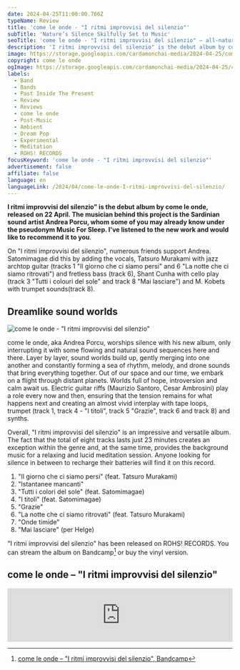 ```yaml
---
date: 2024-04-25T11:00:00.766Z
typeName: Review
title: 'come le onde - "I ritmi improvvisi del silenzio"'
subTitle: 'Nature’s Silence Skilfully Set to Music'
seoTitle: 'come le onde - "I ritmi improvvisi del silenzio" – all-natural ambient sounds'
description: 'I ritmi improvvisi del silenzio" is the debut album by come le onde, released on 22 April. The musician behind this project is the Sardinian sound artist Andrea Porcu, whom some of you may already know under the pseudonym Music For Sleep. I‘ve listened to his new work and would like to recommend it to you'
image: https://storage.googleapis.com/cardamonchai-media/2024-04-25/come-le-onde-i-ritmi-improvvisi-del-silenzio-soundsvegan-com-jpg-imagine-080808_0d1218_1024_768/640.webp
copyright: come le onde
ogImage: https://storage.googleapis.com/cardamonchai-media/2024-04-25/come-le-onde-i-ritmi-improvvisi-del-silenzio-soundsvegan-com-og-jpg-imagine-080808_0c1017_1200_628/640.webp
labels:
  - Band
  - Bands
  - Past Inside The Present
  - Review
  - Reviews
  - come le onde
  - Post-Music
  - Ambient
  - Dream Pop
  - Experimental
  - Meditation
  - ROHS! RECORDS
focusKeyword: 'come le onde - "I ritmi improvvisi del silenzio"'
advertisement: false
affiliate: false
language: en
languageLink: /2024/04/come-le-onde-I-ritmi-improvvisi-del-silenzio/
---
```


**I ritmi improvvisi del silenzio" is the debut album by come le onde, released on 22 April. The musician behind this project is the Sardinian sound artist Andrea Porcu, whom some of you may already know under the pseudonym Music For Sleep. I've listened to the new work and would like to recommend it to you**.

On "I ritmi improvvisi del silenzio", numerous friends support Andrea. Satomimagae did this by adding the vocals, Tatsuro Murakami with jazz archtop guitar (tracks 1 "Il giorno che ci siamo persi" and 6 "La notte che ci siamo ritrovati") and fretless bass (track 6), Shant Cunha with cello play (track 3 "Tutti i colouri del sole" and track 8 "Mai lasciare") and M. Kobets with trumpet sounds(track 8).

## Dreamlike sound worlds

![come le onde - "I ritmi improvvisi del silenzio"](https://storage.googleapis.com/cardamonchai-media/2024-04-25/come-le-onde-i-ritmi-improvvisi-del-silenzio-cover-soundsvegan-com-png-imagine-080808_19273c_700_700/640.webp 'come le onde - "I ritmi improvvisi del silenzio"')

come le onde, aka Andrea Porcu, worships silence with his new album, only interrupting it with some flowing and natural sound sequences here and there. Layer by layer, sound worlds build up, gently merging into one another and constantly forming a sea of rhythm, melody, and drone sounds that bring everything together. Out of our space and our time, we embark on a flight through distant planets. Worlds full of hope, introversion and calm await us. Electric guitar riffs (Maurizio Santoro, Cesar Ambrosini) play a role every now and then, ensuring that the tension remains for what happens next and creating an almost vivid interplay with tape loops, trumpet (track 1, track 4 - "I titoli", track 5 "Grazie", track 6 and track 8) and synths.

Overall, "I ritmi improvvisi del silenzio" is an impressive and versatile album. The fact that the total of eight tracks lasts just 23 minutes creates an exception within the genre and, at the same time, provides the background music for a relaxing and lucid meditation session. Anyone looking for silence in between to recharge their batteries will find it on this record.

1. "Il giorno che ci siamo persi" (feat. Tatsuro Murakami)
2. "Istantanee mancanti"
3. "Tutti i colori del sole" (feat. Satomimagae)
4. "I titoli" (feat. Satomimagae)
5. "Grazie"
6. "La notte che ci siamo ritrovati" (feat. Tatsuro Murakami)
7. "Onde timide"
8. "Mai lasciare" (per Helge)

"I ritmi improvvisi del silenzio" has been released on ROHS! RECORDS. You can stream the album on Bandcamp[^1] or buy the vinyl version.

[^1]: [come le onde – "I ritmi improvvisi del silenzio", Bandcamp](https://mforsleep.bandcamp.com/album/i-ritmi-improvvisi-del-silenzio)

## come le onde – "I ritmi improvvisi del silenzio"

<iframe
  style="border: 0; width: 100%; height: 120px;"
  src="https://bandcamp.com/EmbeddedPlayer/album=3077240688/size=large/bgcol=ffffff/linkcol=0687f5/tracklist=false/artwork=small/transparent=true/"
  seamless
>
  <a href="https://mforsleep.bandcamp.com/album/i-ritmi-improvvisi-del-silenzio">
    I ritmi improvvisi del silenzio by come le onde
  </a>
</iframe>
